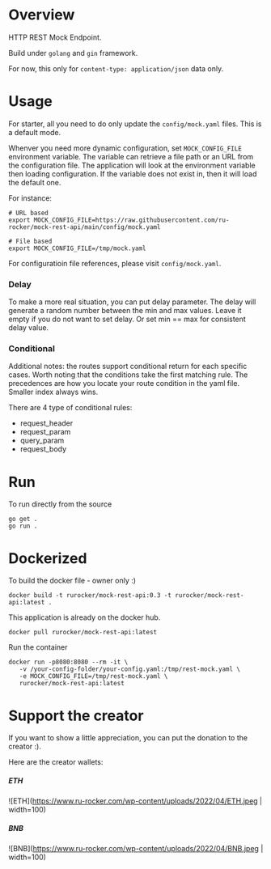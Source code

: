 # Overview
HTTP REST Mock Endpoint.

Build under `golang` and `gin` framework.

For now, this only for `content-type: application/json` data only.

# Usage
For starter, all you need to do only update the `config/mock.yaml` files. This is a default mode.

Whenver you need more dynamic configuration, set `MOCK_CONFIG_FILE` environment variable.
The variable can retrieve a file path or an URL from the configuration file.
The application will look at the environment variable then loading configuration.
If the variable does not exist in, then it will load the default one.

For instance:

    # URL based 
    export MOCK_CONFIG_FILE=https://raw.githubusercontent.com/ru-rocker/mock-rest-api/main/config/mock.yaml

    # File based
    export MOCK_CONFIG_FILE=/tmp/mock.yaml

For configuratioin file references, please visit `config/mock.yaml`.

### Delay
To make a more real situation, you can put delay parameter. The delay will generate a random number between the min and max values. Leave it empty if you do not want to set delay. Or set min == max for consistent delay value.

### Conditional
Additional notes: the routes support conditional return for each specific cases. 
Worth noting that the conditions take the first matching rule.
The precedences are how you locate your route condition in the yaml file. Smaller index always wins.

There are 4 type of conditional rules:
* request_header
* request_param
* query_param
* request_body

# Run
To run directly from the source

    go get .
    go run .

# Dockerized
To build the docker file - owner only :)

    docker build -t rurocker/mock-rest-api:0.3 -t rurocker/mock-rest-api:latest .


This application is already on the docker hub.

    docker pull rurocker/mock-rest-api:latest

Run the container

    docker run -p8080:8080 --rm -it \
       -v /your-config-folder/your-config.yaml:/tmp/rest-mock.yaml \
       -e MOCK_CONFIG_FILE=/tmp/rest-mock.yaml \
       rurocker/mock-rest-api:latest

# Support the creator
If you want to show a little appreciation, you can put the donation to the creator :).

Here are the creator wallets:

##### ETH
![ETH](https://www.ru-rocker.com/wp-content/uploads/2022/04/ETH.jpeg | width=100)

##### BNB
![BNB](https://www.ru-rocker.com/wp-content/uploads/2022/04/BNB.jpeg | width=100)